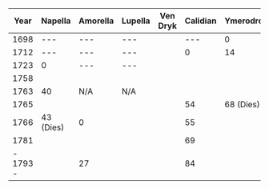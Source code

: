 | Year     | Napella   | Amorella | Lupella | Ven Dryk | Calidian | Ymerodrol | Fenian | Circe |
| -------- | --------- | -------- | ------- | -------- | -------- | --------- | ------ | ----- |
| 1698     | ---       | ---      | ---     |          | ---      | 0         | ---    | ---   |
| 1712     | ---       | ---      | ---     |          | 0        | 14        | ---    | ---   |
| 1723     | 0         | ---      | ---     |          |          |           | ---    | ---   |
| 1758     |           |          |         |          |          |           | ---    | 0     |
| 1763     | 40        | N/A      | N/A     |          |          |           | 0      | 5     |
| 1765     |           |          |         |          | 54       | 68 (Dies) |        |       |
| 1766     | 43 (Dies) | 0        |         |          | 55       |           |        | 8     |
| 1781     |           |          |         |          | 69       |           | 18     |       |
| - 1793 - |           | 27       |         |          | 84       |           |        |       |
